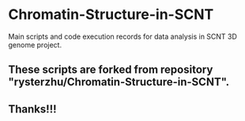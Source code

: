 # Chromatin-Structure-in-SCNT
Main scripts and code execution records for data analysis in SCNT 3D genome project.

## These scripts are forked from repository "rysterzhu/Chromatin-Structure-in-SCNT".
## Thanks!!!

